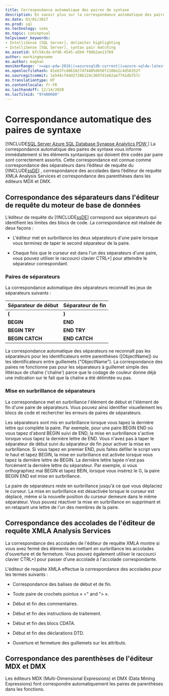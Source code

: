 ```yaml
---
title: Correspondance automatique des paires de syntaxe
description: En savoir plus sur la correspondance automatique des paires de syntaxes dans l’éditeur de requête (correspondance des séparateurs), l’éditeur de requête XMLA (correspondance d’accolade) et MDX et DMX (correspondance de parenthèses).
ms.date: 03/01/2017
ms.prod: sql
ms.technology: ssms
ms.topic: conceptual
helpviewer_keywords:
- IntelliSense [SQL Server], delimiter highlighting
- IntelliSense [SQL Server], syntax pair matching
ms.assetid: bfc54cda-bfd6-4545-a5b9-f9db2ae13769
author: markingmyname
ms.author: maghan
monikerRange: '>=aps-pdw-2016||=azuresqldb-current||=azure-sqldw-latest||>=sql-server-2016||>=sql-server-linux-2017||=azuresqldb-mi-current'
ms.openlocfilehash: 81eb3fcd861027d74405d650f2106e2c4d56352f
ms.sourcegitcommit: 1a544cf4dd2720b124c3697d1e62ae7741db757c
ms.translationtype: HT
ms.contentlocale: fr-FR
ms.lasthandoff: 12/14/2020
ms.locfileid: "97480680"
---
```

# <a name="automatic-matching-of-syntax-pairs"></a>Correspondance automatique des paires de syntaxe
[!INCLUDE[SQL Server Azure SQL Database Synapse Analytics PDW ](../../includes/applies-to-version/sql-asdb-asdbmi-asa-pdw.md)]
  La correspondance automatique des paires de syntaxe vous informe immédiatement si les éléments syntaxiques qui doivent être codés par paire sont correctement assortis. Cette correspondance est connue comme correspondance des séparateurs dans l’éditeur de requête du [!INCLUDE[ssDE](../../includes/ssde-md.md)] , correspondance des accolades dans l’éditeur de requête XMLA Analysis Services et correspondance des parenthèses dans les éditeurs MDX et DMX.  
  
## <a name="database-engine-query-editor-delimiter-matching"></a>Correspondance des séparateurs dans l'éditeur de requête du moteur de base de données  
 L’éditeur de requête du [!INCLUDE[ssDE](../../includes/ssde-md.md)] correspond aux séparateurs qui identifient les limites des blocs de code. La correspondance est réalisée de deux façons :  
  
-   L'éditeur met en surbrillance les deux séparateurs d'une paire lorsque vous terminez de taper le second séparateur de la paire.  
  
-   Chaque fois que le curseur est dans l'un des séparateurs d'une paire, vous pouvez utiliser le raccourci clavier CTRL+] pour atteindre le séparateur correspondant.  
  
### <a name="delimiter-pairs"></a>Paires de séparateurs  
 La correspondance automatique des séparateurs reconnaît les jeux de séparateurs suivants :  
  
|Séparateur de début|Séparateur de fin|  
|--------------------|-----------------------|  
|**(**|**)**|  
|**BEGIN**|**END**|  
|**BEGIN TRY**|**END TRY**|  
|**BEGIN CATCH**|**END CATCH**|  
  
 La correspondance automatique des séparateurs ne reconnaît pas les séparateurs pour les identificateurs entre parenthèses ([ObjectName]) ou les identificateurs entre guillemets ("ObjectName"). La correspondance des paires ne fonctionne pas pour les séparateurs à guillemet simple des littéraux de chaîne ('chaîne') parce que le codage de couleur donne déjà une indication sur le fait que la chaîne a été délimitée ou pas.  
  
### <a name="delimiter-highlighting"></a>Mise en surbrillance de séparateurs  
 La correspondance met en surbrillance l'élément de début et l'élément de fin d'une paire de séparateurs. Vous pouvez ainsi identifier visuellement les blocs de code et rechercher les erreurs de paires de séparateurs.  
  
 Les séparateurs sont mis en surbrillance lorsque vous tapez la dernière lettre qui complète la paire. Par exemple, pour une paire BEGIN END où vous tapez d'abord BEGIN suivi de END, la mise en surbrillance s'active lorsque vous tapez la dernière lettre de END. Vous n'avez pas à taper le séparateur de début suivi du séparateur de fin pour activer la mise en surbrillance. Si vous tapez en premier END, puis faites défiler le script vers le haut et tapez BEGIN, la mise en surbrillance est activée lorsque vous tapez la dernière lettre de BEGIN. La dernière lettre tapée n'est pas forcément la dernière lettre du séparateur. Par exemple, si vous orthographiez mal BEGIN et tapez BEIN, lorsque vous insérez le G, la paire BEGIN END est mise en surbrillance.  
  
 La paire de séparateurs reste en surbrillance jusqu'à ce que vous déplaciez le curseur. La mise en surbrillance est désactivée lorsque le curseur est déplacé, même si la nouvelle position du curseur demeure dans le même séparateur. Vous pouvez réactiver la mise en surbrillance en supprimant et en retapant une lettre de l'un des membres de la paire.  
  
## <a name="analysis-services-xmla-query-editor-brace-matching"></a>Correspondance des accolades de l'éditeur de requête XMLA Analysis Services  
 La correspondance des accolades de l'éditeur de requête XMLA montre si vous avez fermé des éléments en mettant en surbrillance les accolades d'ouverture et de fermeture. Vous pouvez également utiliser le raccourci clavier CTRL+] pour passer d'une accolade à l'accolade correspondante.  
  
 L'éditeur de requête XMLA effectue la correspondance des accolades pour les termes suivants :  
  
-   Correspondance des balises de début et de fin.  
  
-   Toute paire de crochets pointus « \<" and "> ».  
  
-   Début et fin des commentaires.  
  
-   Début et fin des instructions de traitement.  
  
-   Début et fin des blocs CDATA.  
  
-   Début et fin des déclarations DTD.  
  
-   Ouverture et fermeture des guillemets sur les attributs.  
  
## <a name="mdx-and-dmx-editor-parenthesis-matching"></a>Correspondance des parenthèses de l'éditeur MDX et DMX  
 Les éditeurs MDX (Multi-Dimensional Expressions) et DMX (Data Mining Expressions) font correspondre automatiquement les paires de parenthèses dans les fonctions.
